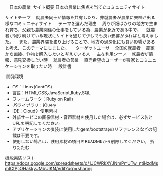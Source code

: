 　日本の農業
​
 サイト概要 日本の農業に焦点を当てたコミュニティサイト
 
 サイトテーマ
　就農者同士が情報を共有したり、非就農者が農業に興味が出る様なコミュニティサイト
　
 テーマを選んだ理由
　周りが畑ばかりの地方で生まれ育ち、父親も農業関係の仕事をしている為、農業が身近である中で、
　就農者が減り続けている現状にサイトを通じて少しでも良い影響があればと考えました。
　また、農業界隈を盛り上げることで、地方の過疎化にも良い影響があると考え、このテーマにしました。
　
 ターゲットユーザ
　全国の就農者
　農家から直接、作物を購入したいと考えている人
　
 主な利用シーン
　就農者が情報、意見交換したい時
　就農者の営業
　直売希望のユーザーが農家とコミニュケーションを取りたい時
　
 設計書

​
 開発環境
- OS：Linux(CentOS)
- 言語：HTML,CSS,JavaScript,Ruby,SQL
- フレームワーク：Ruby on Rails
- JSライブラリ：jQuery
- IDE：Cloud9
​
 使用素材
- 外部サービスの画像素材・音声素材を使用した場合は、必ずサービス名とURLを明記してください。
- アプリケーションの実装に使用したgem/bootstrapのリファレンスなどの記載は不要です。
- 使用しない場合は、使用素材の項目をREADMEから削除してください。
折りたたむ

機能実装リスト
　https://docs.google.com/spreadsheets/d/1UCWRkXYJNmPmUTw_ntiNzdMsmICtPpOHakkyUMbUIKM/edit?usp=sharing